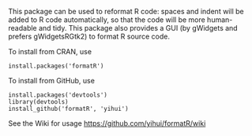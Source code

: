 This package can be used to reformat R code: spaces and indent will be added to R code automatically, so that the code will be more human-readable and tidy. This package also provides a GUI (by gWidgets and prefers gWidgetsRGtk2) to format R source code.

To install from CRAN, use

    install.packages('formatR')

To install from GitHub, use

    install.packages('devtools')
    library(devtools)
    install_github('formatR', 'yihui')

See the Wiki for usage https://github.com/yihui/formatR/wiki
